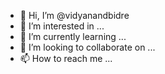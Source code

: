 - 👋 Hi, I’m @vidyanandbidre
- 👀 I’m interested in ...
- 🌱 I’m currently learning ...
- 💞️ I’m looking to collaborate on ...
- 📫 How to reach me ...

<!---
vidyanandbidre/vidyanandbidre is a ✨ special ✨ repository because its `README.md` (this file) appears on your GitHub profile.
You can click the Preview link to take a look at your changes.
--->
